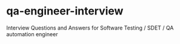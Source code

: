 # qa-engineer-interview
Interview Questions and Answers for Software Testing / SDET / QA automation engineer
